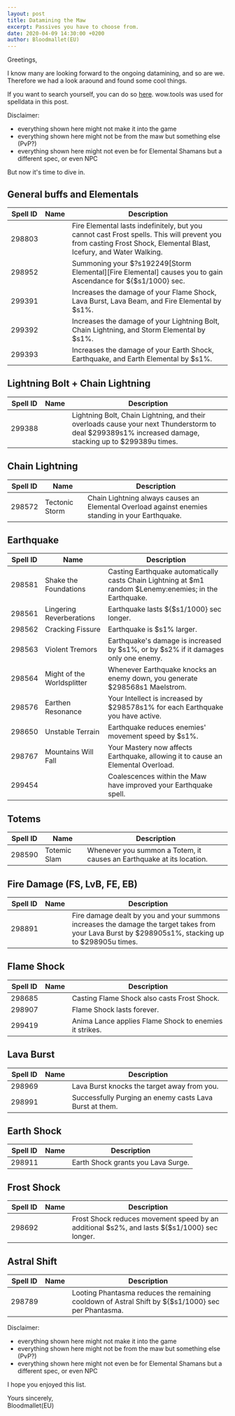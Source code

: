 ```yaml
---
layout: post
title: Datamining the Maw
excerpt: Passives you have to choose from.
date: 2020-04-09 14:30:00 +0200
author: Bloodmallet(EU)
---
```


Greetings,

I know many are looking forward to the ongoing datamining, and so are we. Therefore we had a look araound and found some cool things.

If you want to search yourself, you can do so [here](https://wow.tools/dbc/?dbc=spell). wow.tools was used for spelldata in this post.

Disclaimer:
- everything shown here might not make it into the game
- everything shown here might not be from the maw but something else (PvP?)
- everything shown here might not even be for Elemental Shamans but a different spec, or even NPC

But now it's time to dive in.

## General buffs and Elementals

| Spell ID | Name | Description |
| --- | --- | --- |
| 298803 | | Fire Elemental lasts indefinitely, but you cannot cast Frost spells. This will prevent you from casting Frost Shock, Elemental Blast, Icefury, and Water Walking. |
| 298952 | | Summoning your $?s192249[Storm Elemental][Fire Elemental] causes you to gain Ascendance for ${$s1/1000} sec. |
| 299391 | | Increases the damage of your Flame Shock, Lava Burst, Lava Beam, and Fire Elemental by $s1%. |
| 299392 | | Increases the damage of your Lightning Bolt, Chain Lightning, and Storm Elemental by $s1%. |
| 299393 | | Increases the damage of your Earth Shock, Earthquake, and Earth Elemental by $s1%. |



## Lightning Bolt + Chain Lightning

| Spell ID | Name | Description |
| --- | --- | --- |
| 299388 | | Lightning Bolt, Chain Lightning, and their overloads cause your next Thunderstorm to deal $299389s1% increased damage, stacking up to $299389u times. |


## Chain Lightning

| Spell ID | Name | Description |
| --- | --- | --- |
| 298572 | Tectonic Storm | Chain Lightning always causes an Elemental Overload against enemies standing in your Earthquake. |

## Earthquake

| Spell ID | Name | Description |
| --- | --- | --- |
| 298581 | Shake the Foundations | Casting Earthquake automatically casts Chain Lightning at $m1 random $Lenemy:enemies; in the Earthquake. |
| 298561 | Lingering Reverberations | Earthquake lasts ${$s1/1000} sec longer. |
| 298562 | Cracking Fissure | Earthquake is $s1% larger. |
| 298563 | Violent Tremors | Earthquake's damage is increased by $s1%, or by $s2% if it damages only one enemy. |
| 298564 | Might of the Worldsplitter | Whenever Earthquake knocks an enemy down, you generate $298568s1 Maelstrom. |
| 298576 | Earthen Resonance | Your Intellect is increased by $298578s1% for each Earthquake you have active. |
| 298650 | Unstable Terrain | Earthquake reduces enemies' movement speed by $s1%. |
| 298767 | Mountains Will Fall | Your Mastery now affects Earthquake, allowing it to cause an Elemental Overload. |
| 299454 | | Coalescences within the Maw have improved your Earthquake spell. |

## Totems

| Spell ID | Name | Description |
| --- | --- | --- |
| 298590 | Totemic Slam | Whenever you summon a Totem, it causes an Earthquake at its location. |

## Fire Damage (FS, LvB, FE, EB)

| Spell ID | Name | Description |
| --- | --- | --- |
| 298891 | | Fire damage dealt by you and your summons increases the damage the target takes from your Lava Burst by $298905s1%, stacking up to $298905u times. |

## Flame Shock

| Spell ID | Name | Description |
| --- | --- | --- |
| 298685 | | Casting Flame Shock also casts Frost Shock. |
| 298907 | | Flame Shock lasts forever. |
| 299419 | | Anima Lance applies Flame Shock to enemies it strikes. |

## Lava Burst

| Spell ID | Name | Description |
| --- | --- | --- |
| 298969 | | Lava Burst knocks the target away from you. |
| 298991 | | Successfully Purging an enemy casts Lava Burst at them. |

## Earth Shock

| Spell ID | Name | Description |
| --- | --- | --- |
| 298911 | | Earth Shock grants you Lava Surge. |

## Frost Shock

| Spell ID | Name | Description |
| --- | --- | --- |
| 298692 | | Frost Shock reduces movement speed by an additional $s2%, and lasts ${$s1/1000} sec longer. |

## Astral Shift

| Spell ID | Name | Description |
| --- | --- | --- |
| 298789 | | Looting Phantasma reduces the remaining cooldown of Astral Shift by ${$s1/1000} sec per Phantasma. |


Disclaimer:
- everything shown here might not make it into the game
- everything shown here might not be from the maw but something else (PvP?)
- everything shown here might not even be for Elemental Shamans but a different spec, or even NPC

I hope you enjoyed this list.

Yours sincerely,<br/>
Bloodmallet(EU)
